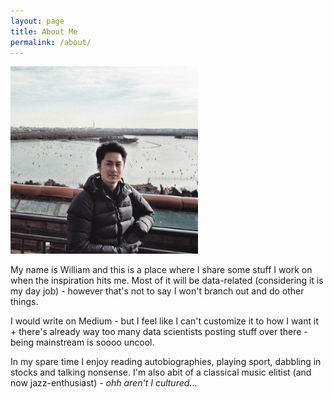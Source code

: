 ```yaml
---
layout: page
title: About Me 
permalink: /about/
---
```

<style>
</style>
<head>
  <link rel="stylesheet" href="/assets/css/styles.css">
</head>
<img src="/assets/AboutMePic.jpeg" alt="Avatar" style="width:300px"  class="center">

My name is William and this is a place where I share some stuff I work on when the inspiration hits me.
Most of it will be data-related (considering it is my day job) - however that's not to say I won't branch out and do other things.

I would write on Medium - but I feel like I can't customize it to how I want it + there's already way too many data scientists posting stuff over there - being mainstream is soooo uncool.

In my spare time I enjoy reading autobiographies, playing sport, dabbling in stocks and talking nonsense. I'm also abit of a classical music elitist (and now jazz-enthusiast) - *ohh aren't I cultured*...
